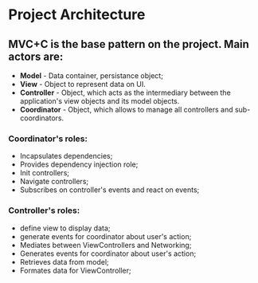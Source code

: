 # Project Architecture

## MVC+C is the base pattern on the project. Main actors are:
 
 * **Model** - Data container, persistance object;
 * **View** - Object to represent data on UI.
 * **Controller** - Object, which acts as the intermediary between the application's view objects and its model objects.
 * **Coordinator** - Object, which allows to manage all controllers and sub-coordinators.
 
 ### Coordinator's roles:
 * Incapsulates dependencies;
 * Provides dependency injection role;
 * Init controllers;
 * Navigate controllers;
 * Subscribes on controller's events and react on events;
 
  ### Controller's  roles:
 * define view to display data;
 * generate events for coordinator about user's action;
 * Mediates between ViewControllers and Networking;
 * Generates events for coordinator about user's action;
 * Retrieves data from model;
 * Formates data for ViewController;
 
